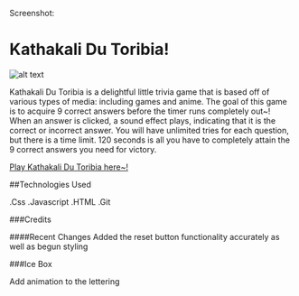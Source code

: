 Screenshot:
# Kathakali Du Toribia!

![alt text]()



Kathakali Du Toribia is a delightful little trivia game that is based off of various types of media: including games and anime. 
The goal of this game is to acquire 9 correct answers before the timer runs completely out~!
When an answer is clicked, a sound effect plays, indicating that it is the correct or incorrect answer.
You will have unlimited tries for each question, but there is a time limit. 120 seconds is all you have to completely attain the 9 correct answers you need for victory.


[Play Kathakali Du Toribia here~!](https://kathakalidutoribia.netlify.app/)


##Technologies Used

.Css
.Javascript
.HTML
.Git


###Credits


####Recent Changes
Added the reset button functionality accurately as well as begun styling



###Ice Box

Add animation to the lettering
